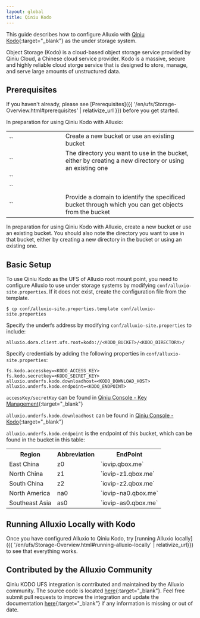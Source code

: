 ```yaml
---
layout: global
title: Qiniu Kodo
---
```



This guide describes how to configure Alluxio with [Qiniu Kodo](https://www.qiniu.com/products/kodo){:target="_blank"} as the under storage system. 

Object Storage (Kodo) is a cloud-based object storage service provided by Qiniu Cloud, a Chinese cloud service provider. Kodo is a massive, secure and highly reliable cloud storge service that is designed to store, manage, and serve large amounts of unstructured data.

## Prerequisites

If you haven't already, please see [Prerequisites]({{ '/en/ufs/Storage-Overview.html#prerequisites' | relativize_url }}) before you get started.

In preparation for using Qiniu Kodo with Alluxio:
<table class="table table-striped">
    <tr>
        <td markdown="span" style="width:30%">`<KODO_BUCKET>`</td>
        <td markdown="span">Create a new bucket or use an existing bucket</td>
    </tr>
    <tr>
        <td markdown="span" style="width:30%">`<KODO_DIRECTORY>`</td>
        <td markdown="span">The directory you want to use in the bucket, either by creating a new directory or using an existing one</td>
    </tr>
    <tr>
        <td markdown="span" style="width:30%">`<KODO_ACCESS_KEY>`</td>
        <td markdown="span"></td>
    </tr>
    <tr>
        <td markdown="span" style="width:30%">`<KODO_SECRET_KEY>`</td>
        <td markdown="span"></td>
    </tr>
    <tr>
        <td markdown="span" style="width:30%">`<KODO_DOWNLOAD_HOST>`</td>
        <td markdown="span">Provide a domain to identify the specificed bucket through which you can get objects from the bucket</td>
    </tr>
</table>

In preparation for using Qiniu Kodo with Alluxio, create a new bucket or use an existing bucket. You should also note the directory you want to use in that bucket, either by creating a new directory in the bucket or using an existing one. 

## Basic Setup

To use Qiniu Kodo as the UFS of Alluxio root mount point, you need to configure Alluxio to use under storage systems by modifying
`conf/alluxio-site.properties`. If it does not exist, create the configuration file from the template.

```shell
$ cp conf/alluxio-site.properties.template conf/alluxio-site.properties
```

Specify the underfs address by modifying `conf/alluxio-site.properties` to include:

```properties
alluxio.dora.client.ufs.root=kodo://<KODO_BUCKET>/<KODO_DIRECTORY>/
```
Specify credentials by adding the following properties in `conf/alluxio-site.properties`:
```properties
fs.kodo.accesskey=<KODO_ACCESS_KEY>
fs.kodo.secretkey=<KODO_SECRET_KEY>
alluxio.underfs.kodo.downloadhost=<KODO_DOWNLOAD_HOST>
alluxio.underfs.kodo.endpoint=<KODO_ENDPOINT>
```
`accessKey/secretKey` can be found in [Qiniu Console - Key Management](https://portal.qiniu.com/user/key){:target="_blank"}

`alluxio.underfs.kodo.downloadhost` can be found in [Qiniu Console - Kodo](https://portal.qiniu.com/bucket){:target="_blank"}

`alluxio.underfs.kodo.endpoint` is the endpoint of this bucket, which can be found in the bucket in this table:

<table class="table table-striped">
<tr>
    <th>Region</th>
    <th>Abbreviation</th>
    <th>EndPoint</th>
</tr>
<tr>
    <td markdown="span">East China</td>
    <td markdown="span">z0</td>
    <td markdown="span">`iovip.qbox.me`</td>
</tr>
<tr>
    <td markdown="span">North China</td>
    <td markdown="span">z1</td>
    <td markdown="span">`iovip-z1.qbox.me`</td>
</tr>
<tr>
    <td markdown="span">South China</td>
    <td markdown="span">z2</td>
    <td markdown="span">`iovip-z2.qbox.me`</td>
</tr>
<tr>
    <td markdown="span">North America</td>
    <td markdown="span">na0</td>
    <td markdown="span">`iovip-na0.qbox.me`</td>
</tr>
<tr>
    <td markdown="span">Southeast Asia</td>
    <td markdown="span">as0</td>
    <td markdown="span">`iovip-as0.qbox.me`</td>
</tr>
</table>

## Running Alluxio Locally with Kodo

Once you have configured Alluxio to Qiniu Kodo, try [running Alluxio locally]({{ '/en/ufs/Storage-Overview.html#running-alluxio-locally' | relativize_url}}) to see that everything works.

## Contributed by the Alluxio Community

Qiniu KODO UFS integration is contributed and maintained by the Alluxio community.
The source code is located [here](https://github.com/Alluxio/alluxio/tree/master/underfs/kodo){:target="_blank"}.
Feel free submit pull requests to improve the integration and update 
the documentation [here](https://github.com/Alluxio/alluxio/edit/master/docs/en/ufs/Qiniu-KODO.md){:target="_blank"} 
if any information is missing or out of date.

